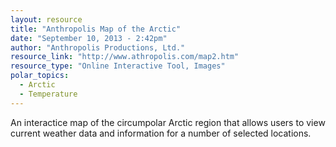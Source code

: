 ```yaml
---
layout: resource
title: "Anthropolis Map of the Arctic"
date: "September 10, 2013 - 2:42pm"
author: "Anthropolis Productions, Ltd."
resource_link: "http://www.athropolis.com/map2.htm"
resource_type: "Online Interactive Tool, Images"
polar_topics:
  - Arctic
  - Temperature
---
```


An interactice map of the circumpolar Arctic region that allows users to view current weather data and information for a number of selected locations.